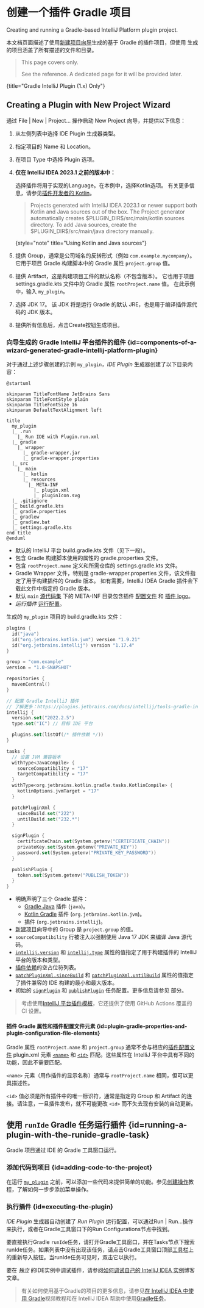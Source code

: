 <!-- Copyright 2000-2024 JetBrains s.r.o. and contributors. Use of this source code is governed by the Apache 2.0 license. -->

# 创建一个插件 Gradle 项目

<link-summary>Creating and running a Gradle-based IntelliJ Platform plugin project.</link-summary>

本文档页面描述了使用[新建项目向导](https://www.jetbrains.com/help/idea/new-project-wizard.html)生成的基于 Gradle 的插件项目，但使用 [](plugin_github_template.md) 生成的项目涵盖了所有描述的文件和目录。

<snippet id="gradle1xOnly">

> This page covers [](tools_gradle_intellij_plugin.md) only.
>
> See the [](tools_intellij_platform_gradle_plugin.md) reference.
> A dedicated page for it will be provided later.
>
{title="Gradle IntelliJ Plugin (1.x) Only"}

</snippet>

## Creating a Plugin with New Project Wizard

<include from="snippets.md" element-id="gradlePluginVersion"/>

<procedure title="创建 IDE 插件" id="create-ide-plugin">

<include from="snippets.md" element-id="pluginDevKitAvailability"/>

通过 <ui-path>File | New | Project...</ui-path> 操作启动 <control>New Project</control> 向导，并提供以下信息：
1. 从左侧列表中选择 <control>IDE Plugin</control> 生成器类型。
2. 指定项目的 <control>Name</control> 和 <control>Location</control>。
3. 在项目 <control>Type</control> 中选择 <control>Plugin</control> 选项。
4. **仅在 IntelliJ IDEA 2023.1 之前的版本中：**

   选择插件将用于实现的<control>Language</control>。在本例中，选择<control>Kotlin</control>选项。
   有关更多信息，请参见[插件开发者的 Kotlin](using_kotlin.md)。

   > Projects generated with IntelliJ IDEA 2023.1 or newer support both Kotlin and Java sources out of the box.
   > The Project generator automatically creates <path>\$PLUGIN_DIR\$/src/main/kotlin</path> sources directory.
   > To add Java sources, create the <path>\$PLUGIN_DIR\$/src/main/java</path> directory manually.
   >
   {style="note" title="Using Kotlin and Java sources"}

5. 提供 <control>Group</control>，通常是公司域名的反转形式（例如 `com.example.mycompany`）。
   它用于项目 Gradle 构建脚本中的 Gradle 属性 `project.group` 值。
6. 提供 <control>Artifact</control>，这是构建项目工件的默认名称（不包含版本）。
   它也用于项目 <path>settings.gradle.kts</path> 文件中的 Gradle 属性 `rootProject.name` 值。
   在此示例中，输入 `my_plugin`。
7. 选择 <control>JDK</control> 17。
   该 JDK 将是运行 Gradle 的默认 JRE，也是用于编译插件源代码的 JDK 版本。

<include from="snippets.md" element-id="apiChangesJavaVersion"/>

8. 提供所有信息后，点击<control>Create</control>按钮生成项目。

</procedure>

### 向导生成的 Gradle IntelliJ 平台插件的组件 {id=components-of-a-wizard-generated-gradle-intellij-platform-plugin}

对于通过上述步骤创建的示例 `my_plugin`，_IDE Plugin_ 生成器创建了以下目录内容：

```plantuml
@startuml

skinparam TitleFontName JetBrains Sans
skinparam TitleFontStyle plain
skinparam TitleFontSize 16
skinparam DefaultTextAlignment left

title
  my_plugin
  |_ .run
    |_ Run IDE with Plugin.run.xml
  |_ gradle
    |_ wrapper
      |_ gradle-wrapper.jar
      |_ gradle-wrapper.properties
  |_ src
    |_ main
      |_ kotlin
      |_ resources
        |_ META-INF
          |_ plugin.xml
          |_ pluginIcon.svg
  |_ .gitignore
  |_ build.gradle.kts
  |_ gradle.properties
  |_ gradlew
  |_ gradlew.bat
  |_ settings.gradle.kts
end title
@enduml
```

* 默认的 IntelliJ 平台 <path>build.gradle.kts</path> 文件（见下一段）。
* 包含 Gradle 构建脚本使用的属性的 <path>gradle.properties</path> 文件。
* 包含 `rootProject.name` 定义和所需仓库的 <path>settings.gradle.kts</path> 文件。
* Gradle Wrapper 文件，特别是 <path>gradle-wrapper.properties</path> 文件，该文件指定了用于构建插件的 Gradle 版本。
  如有需要，IntelliJ IDEA Gradle 插件会下载此文件中指定的 Gradle 版本。
* 默认 `main` [源代码集](https://docs.gradle.org/current/userguide/java_plugin.html#sec:java_project_layout) 下的 <path>META-INF</path> 目录包含插件 [配置文件](plugin_configuration_file.md) 和 [插件 logo](plugin_icon_file.md)。
* _运行插件_ [运行配置](https://www.jetbrains.com/help/idea/run-debug-configuration.html)。

生成的 `my_plugin` 项目的 <path>build.gradle.kts</path> 文件：

```kotlin
plugins {
  id("java")
  id("org.jetbrains.kotlin.jvm") version "1.9.21"
  id("org.jetbrains.intellij") version "1.17.4"
}

group = "com.example"
version = "1.0-SNAPSHOT"

repositories {
  mavenCentral()
}

// 配置 Gradle IntelliJ 插件
// 了解更多：https://plugins.jetbrains.com/docs/intellij/tools-gradle-intellij-plugin.html
intellij {
  version.set("2022.2.5")
  type.set("IC") // 目标 IDE 平台

  plugins.set(listOf(/* 插件依赖 */))
}

tasks {
  // 设置 JVM 兼容版本
  withType<JavaCompile> {
    sourceCompatibility = "17"
    targetCompatibility = "17"
  }
  withType<org.jetbrains.kotlin.gradle.tasks.KotlinCompile> {
    kotlinOptions.jvmTarget = "17"
  }

  patchPluginXml {
    sinceBuild.set("222")
    untilBuild.set("232.*")
  }

  signPlugin {
    certificateChain.set(System.getenv("CERTIFICATE_CHAIN"))
    privateKey.set(System.getenv("PRIVATE_KEY"))
    password.set(System.getenv("PRIVATE_KEY_PASSWORD"))
  }

  publishPlugin {
    token.set(System.getenv("PUBLISH_TOKEN"))
  }
}
```

* 明确声明了三个 Gradle 插件：
    * [Gradle Java](https://docs.gradle.org/current/userguide/java_plugin.html) 插件 (`java`)。
    * [Kotlin Gradle](https://kotlinlang.org/docs/gradle-configure-project.html#apply-the-plugin) 插件 (`org.jetbrains.kotlin.jvm`)。
    * [](tools_gradle_intellij_plugin.md) 插件 (`org.jetbrains.intellij`)。
* [新建项目](#create-ide-plugin)向导中的 <control>Group</control> 是 `project.group` 的值。
* `sourceCompatibility` 行被注入以强制使用 Java 17 JDK 来编译 Java 源代码。
* [`intellij.version`](tools_gradle_intellij_plugin.md#intellij-extension-version) 和 [`intellij.type`](tools_gradle_intellij_plugin.md#intellij-extension-type) 属性的值指定了用于构建插件的 IntelliJ 平台的版本和类型。
* [插件依赖](tools_gradle_intellij_plugin.md#intellij-extension-plugins)的空占位符列表。
* [`patchPluginXml.sinceBuild`](tools_gradle_intellij_plugin.md#tasks-patchpluginxml-sincebuild) 和 [`patchPluginXml.untilBuild`](tools_gradle_intellij_plugin.md#tasks-patchpluginxml-untilbuild) 属性的值指定了插件兼容的 IDE 构建的最小和最大版本。
* 初始的 [`signPlugin`](tools_gradle_intellij_plugin.md#tasks-signplugin) 和 [`publishPlugin`](tools_gradle_intellij_plugin.md#tasks-publishplugin) 任务配置。更多信息请参见 [](publishing_plugin.md#publishing-plugin-with-gradle) 部分。

> 考虑使用[IntelliJ 平台插件模板](https://github.com/JetBrains/intellij-platform-plugin-template)，它还提供了使用 GitHub Actions 覆盖的 CI 设置。

#### 插件 Gradle 属性和插件配置文件元素 {id=plugin-gradle-properties-and-plugin-configuration-file-elements}

Gradle 属性 `rootProject.name` 和 `project.group` 通常不会与相应的[插件配置文件](plugin_configuration_file.md) <path>plugin.xml</path> 元素 [`<name>`](plugin_configuration_file.md#idea-plugin__name) 和 [`<id>`](plugin_configuration_file.md#idea-plugin__id) 匹配。这些属性在 IntelliJ 平台中具有不同的功能，因此不需要匹配。

`<name>` 元素（用作插件的显示名称）通常与 `rootProject.name` 相同，但可以更具描述性。

`<id>` 值必须是所有插件中的唯一标识符，通常是指定的 <control>Group</control> 和 <control>Artifact</control> 的连接。请注意，一旦插件发布，就不可能更改 `<id>` 而不失去现有安装的自动更新。

## 使用 `runIde` Gradle 任务运行插件 {id=running-a-plugin-with-the-runide-gradle-task}

Gradle 项目通过 IDE 的 Gradle 工具窗口运行。

### 添加代码到项目 {id=adding-code-to-the-project}

在运行 [`my_plugin`](#components-of-a-wizard-generated-gradle-intellij-platform-plugin) 之前，可以添加一些代码来提供简单的功能。参见[创建操作](working_with_custom_actions.md)教程，了解如何一步步添加菜单操作。

### 执行插件 {id=executing-the-plugin}

_IDE Plugin_ 生成器自动创建了 _Run Plugin_ 运行配置，可以通过<ui-path>Run | Run...</ui-path>操作来执行，或者在<control>Gradle</control>工具窗口下的<control>Run Configurations</control>节点中找到。

要直接执行Gradle `runIde`任务，请打开<control>Gradle</control>工具窗口，并在<control>Tasks</control>节点下搜索<control>runIde</control>任务。如果列表中没有出现该任务，请点击Gradle工具窗口顶部[工具栏](https://www.jetbrains.com/help/idea/jetgradle-tool-window.html#gradle_toolbar)上的重新导入按钮。当<control>runIde</control>任务可见时，双击它以执行。

要在 _独立_ 的IDE实例中调试插件，请参阅[如何调试自己的 IntelliJ IDEA 实例](https://medium.com/agorapulse-stories/how-to-debug-your-own-intellij-idea-instance-7d7df185a48d)博客文章。

> 有关如何使用基于Gradle的项目的更多信息，请参见[在 IntelliJ IDEA 中使用 Gradle](https://www.youtube.com/watch?v=6V6G3RyxEMk)视频教程和在 IntelliJ IDEA 帮助中使用[Gradle任务](https://www.jetbrains.com/help/idea/work-with-gradle-tasks.html)。
>
